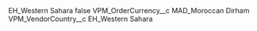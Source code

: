 <?xml version="1.0" encoding="UTF-8"?>
<CustomMetadata xmlns="http://soap.sforce.com/2006/04/metadata" xmlns:xsi="http://www.w3.org/2001/XMLSchema-instance" xmlns:xsd="http://www.w3.org/2001/XMLSchema">
    <label>EH_Western Sahara</label>
    <protected>false</protected>
    <values>
        <field>VPM_OrderCurrency__c</field>
        <value xsi:type="xsd:string">MAD_Moroccan Dirham</value>
    </values>
    <values>
        <field>VPM_VendorCountry__c</field>
        <value xsi:type="xsd:string">EH_Western Sahara</value>
    </values>
</CustomMetadata>
